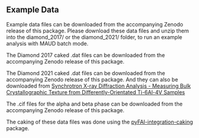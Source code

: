 Example Data
-----------

Example data files can be downloaded from the accompanying Zenodo release of this package. Please download these data files and unzip them into the diamond_2017/ or the diamond_2021/ folder, to run an example analysis with MAUD batch mode.

The Diamond 2017 caked .dat files can be downloaded from the accompanying Zenodo release of this package.

The Diamond 2021 caked .dat files can be downloaded from the accompanying Zenodo release of this package. And they can also be downloaded from [Synchrotron X-ray Diffraction Analysis - Measuring Bulk Crystallographic Texture from Differently-Orientated Ti-6Al-4V Samples](https://doi.org/10.5281/zenodo.7311323)

The .cif files for the alpha and beta phase can be downloaded from the accompanying Zenodo release of this package.

The caking of these data files was done using the [pyFAI-integration-caking](https://github.com/LightForm-group/pyFAI-integration-caking) package.